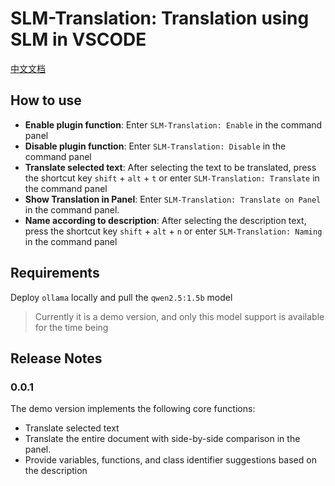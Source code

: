 # SLM-Translation: Translation using SLM in VSCODE

[中文文档](README_ZH.md)

## How to use

-   **Enable plugin function**: Enter `SLM-Translation: Enable` in the command panel
-   **Disable plugin function**: Enter `SLM-Translation: Disable` in the command panel
-   **Translate selected text**: After selecting the text to be translated, press the shortcut key `shift` + `alt` + `t` or enter `SLM-Translation: Translate` in the command panel
-   **Show Translation in Panel**: Enter `SLM-Translation: Translate on Panel` in the command panel.
-   **Name according to description**: After selecting the description text, press the shortcut key `shift` + `alt` + `n` or enter `SLM-Translation: Naming` in the command panel

## Requirements

Deploy `ollama` locally and pull the `qwen2.5:1.5b` model

> Currently it is a demo version, and only this model support is available for the time being

## Release Notes

### 0.0.1

The demo version implements the following core functions:

-   Translate selected text
-   Translate the entire document with side-by-side comparison in the panel.
-   Provide variables, functions, and class identifier suggestions based on the description
